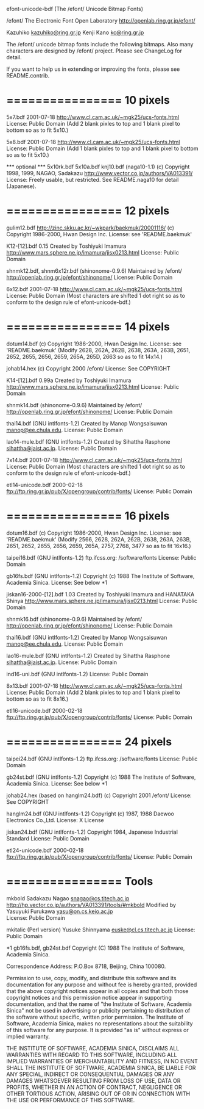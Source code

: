 efont-unicode-bdf (The /efont/ Unicode Bitmap Fonts)

  /efont/ The Electronic Font Open Laboratory
  http://openlab.ring.gr.jp/efont/

  Kazuhiko <kazuhiko@ring.gr.jp>
  Kenji Kano <kc@ring.gr.jp>

The /efont/ unicode bitmap fonts include the following bitmaps.  Also
many characters are designed by /efont/ project.  Please see ChangeLog
for detail.

If you want to help us in extending or improving the fonts, please see
README.contrib.

================
10 pixels
================

5x7.bdf 2001-07-18
http://www.cl.cam.ac.uk/~mgk25/ucs-fonts.html
License: Public Domain
(Add 2 blank pixles to top and 1 blank pixel to bottom so as to fit 5x10.)

5x8.bdf 2001-07-18
http://www.cl.cam.ac.uk/~mgk25/ucs-fonts.html
License: Public Domain
(Add 1 blank pixles to top and 1 blank pixel to bottom so as to fit 5x10.)

*** optional ***
5x10rk.bdf 5x10a.bdf knj10.bdf (naga10-1.1)
(c) Copyright 1998, 1999, NAGAO, Sadakazu 
http://www.vector.co.jp/authors/VA013391/
License: Freely usable, but restricted. See README.naga10 for detail
         (Japanese).

================
12 pixels
================

gulim12.bdf
http://zinc.skku.ac.kr/~wkpark/baekmuk/20001116/
(c) Copyright 1986-2000, Hwan Design Inc.
License: see 'README.baekmuk'

K12-[12].bdf 0.15
Created by Toshiyuki Imamura
http://www.mars.sphere.ne.jp/imamura/jisx0213.html
License: Public Domain

shnmk12.bdf, shnm6x12r.bdf (shinonome-0.9.6)
Maintained by /efont/
http://openlab.ring.gr.jp/efont/shinonome/
License: Public Domain

6x12.bdf 2001-07-18
http://www.cl.cam.ac.uk/~mgk25/ucs-fonts.html
License: Public Domain
(Most characters are shifted 1 dot right so as to conform to the design
rule of efont-unicode-bdf.)

================
14 pixels
================

dotum14.bdf
(c) Copyright 1986-2000, Hwan Design Inc.
License: see 'README.baekmuk'
(Modify 2628, 262A, 262B, 2638, 263A, 263B, 2651, 2652, 2655, 2656,
2659, 265A, 265D, 2663 so as to fit 14x14.)

johab14.hex
(c) Copyright 2000 /efont/
License: See COPYRIGHT

K14-[12].bdf 0.99a
Created by Toshiyuki Imamura
http://www.mars.sphere.ne.jp/imamura/jisx0213.html
License: Public Domain

shnmk14.bdf (shinonome-0.9.6)
Maintained by /efont/
http://openlab.ring.gr.jp/efont/shinonome/
License: Public Domain

thai14.bdf (GNU intlfonts-1.2)
Created by Manop Wongsaisuwan <manop@ee.chula.edu>.
License: Public Domain

lao14-mule.bdf (GNU intlfonts-1.2)
Created by Sihattha Rasphone <sihattha@jaist.ac.jp>.
License: Public Domain

7x14.bdf 2001-07-18
http://www.cl.cam.ac.uk/~mgk25/ucs-fonts.html
License: Public Domain
(Most characters are shifted 1 dot right so as to conform to the design
rule of efont-unicode-bdf.)

etl14-unicode.bdf 2000-02-18
ftp://ftp.ring.gr.jp/pub/X/opengroup/contrib/fonts/
License: Public Domain

================
16 pixels
================

dotum16.bdf
(c) Copyright 1986-2000, Hwan Design Inc.
License: see 'README.baekmuk'
(Modify 2566, 2628, 262A, 262B, 2638, 263A, 263B, 2651, 2652, 2655,
2656, 2659, 265A, 2757, 2768, 3477 so as to fit 16x16.)

taipei16.bdf (GNU intlfonts-1.2)
ftp.ifcss.org: /software/fonts
License: Public Domain

gb16fs.bdf (GNU intlfonts-1.2)
Copyright (c) 1988  The Institute of Software, Academia Sinica.
License: See below *1

jiskan16-2000-[12].bdf 1.03
Created by Toshiyuki Imamura and HANATAKA Shinya
http://www.mars.sphere.ne.jp/imamura/jisx0213.html
License: Public Domain

shnmk16.bdf (shinonome-0.9.6)
Maintained by /efont/
http://openlab.ring.gr.jp/efont/shinonome/
License: Public Domain

thai16.bdf (GNU intlfonts-1.2)
Created by Manop Wongsaisuwan <manop@ee.chula.edu>.
License: Public Domain

lao16-mule.bdf (GNU intlfonts-1.2)
Created by Sihattha Rasphone <sihattha@jaist.ac.jp>.
License: Public Domain

ind16-uni.bdf (GNU intlfonts-1.2)
License: Public Domain

8x13.bdf 2001-07-18
http://www.cl.cam.ac.uk/~mgk25/ucs-fonts.html
License: Public Domain
(Add 2 blank pixles to top and 1 blank pixel to bottom so as to fit 8x16.)

etl16-unicode.bdf 2000-02-18
ftp://ftp.ring.gr.jp/pub/X/opengroup/contrib/fonts/
License: Public Domain

================
24 pixels
================

taipei24.bdf (GNU intlfonts-1.2)
ftp.ifcss.org: /software/fonts
License: Public Domain

gb24st.bdf (GNU intlfonts-1.2)
Copyright (c) 1988  The Institute of Software, Academia Sinica.
License: See below *1

johab24.hex (based on hanglm24.bdf)
(c) Copyright 2001 /efont/
License: See COPYRIGHT

hanglm24.bdf (GNU intlfonts-1.2)
Copyright (c) 1987, 1988 Daewoo Electronics Co.,Ltd.
License: X License

jiskan24.bdf (GNU intlfonts-1.2)
Copyright 1984, Japanese Industrial Standard
License: Public Domain

etl24-unicode.bdf 2000-02-18
ftp://ftp.ring.gr.jp/pub/X/opengroup/contrib/fonts/
License: Public Domain

================
Tools
================

mkbold
Sadakazu Nagao <snagao@cs.titech.ac.jp>  
http://hp.vector.co.jp/authors/VA013391/tools/#mkbold
Modified by Yasuyuki Furukawa <yasu@on.cs.keio.ac.jp>   
License: Public Domain

mkitalic (Perl version)
Yusuke Shinnyama <euske@cl.cs.titech.ac.jp>
License: Public Domain


*1 gb16fs.bdf, gb24st.bdf
Copyright (C) 1988  The Institute of Software, Academia Sinica.

Correspondence Address:  P.O.Box 8718, Beijing, China 100080.

Permission to use, copy, modify, and distribute this software and
its documentation for any purpose and without fee is hereby granted,
provided that the above copyright notices appear in all copies and
that both those copyright notices and this permission notice appear
in supporting documentation, and that the name of "the Institute of
Software, Academia Sinica" not be used in advertising or publicity
pertaining to distribution of the software without specific, written
prior permission.  The Institute of Software, Academia Sinica,
makes no representations about the suitability of this software
for any purpose.  It is provided "as is" without express or
implied warranty.

THE INSTITUTE OF SOFTWARE, ACADEMIA SINICA, DISCLAIMS ALL WARRANTIES
WITH REGARD TO THIS SOFTWARE, INCLUDING ALL IMPLIED WARRANTIES OF
MERCHANTABILITY AND FITNESS, IN NO EVENT SHALL THE INSTITUTE OF
SOFTWARE, ACADEMIA SINICA, BE LIABLE FOR ANY SPECIAL, INDIRECT OR
CONSEQUENTIAL DAMAGES OR ANY DAMAGES WHATSOEVER RESULTING FROM
LOSS OF USE, DATA OR PROFITS, WHETHER IN AN ACTION OF CONTRACT,
NEGLIGENCE OR OTHER TORTIOUS ACTION, ARISING OUT OF OR IN CONNECTION
WITH THE USE OR PERFORMANCE OF THIS SOFTWARE.